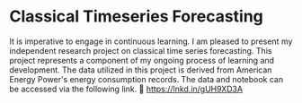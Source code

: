 # Classical Timeseries Forecasting

It is imperative to engage in continuous learning. I am pleased to present my independent research project on classical time series forecasting. This project represents a component of my ongoing process of learning and development. The data utilized in this project is derived from American Energy Power's energy consumption records. The data and notebook can be accessed via the following link.
🔗 https://lnkd.in/gUH9XD3A
